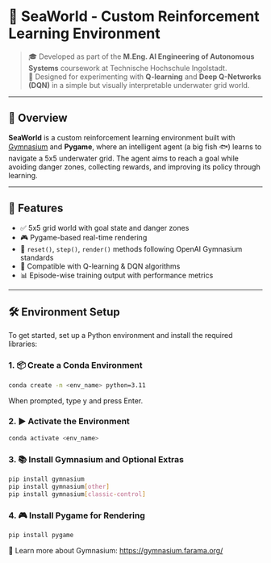# 🌊 SeaWorld - Custom Reinforcement Learning Environment

> 🎓 Developed as part of the **M.Eng. AI Engineering of Autonomous Systems** coursework at Technische Hochschule Ingolstadt.  
> 🧠 Designed for experimenting with **Q-learning** and **Deep Q-Networks (DQN)** in a simple but visually interpretable underwater grid world.

---

## 📖 Overview

**SeaWorld** is a custom reinforcement learning environment built with [Gymnasium](https://gymnasium.farama.org/) and **Pygame**, where an intelligent agent (a big fish 🐟) learns to navigate a 5x5 underwater grid. The agent aims to reach a goal while avoiding danger zones, collecting rewards, and improving its policy through learning.

---

## 🎯 Features

- ✅ 5x5 grid world with goal state and danger zones  
- 🎮 Pygame-based real-time rendering  
- 🔁 `reset()`, `step()`, `render()` methods following OpenAI Gymnasium standards  
- 🧠 Compatible with Q-learning & DQN algorithms  
- 📊 Episode-wise training output with performance metrics  

---

## 🛠️ Environment Setup

To get started, set up a Python environment and install the required libraries:

### 1. 📦 Create a Conda Environment
```bash
conda create -n <env_name> python=3.11
````
When prompted, type y and press Enter.

### 2. ▶️ Activate the Environment
```bash
conda activate <env_name>
````
### 3. 📚 Install Gymnasium and Optional Extras
```bash
pip install gymnasium
pip install gymnasium[other]
pip install gymnasium[classic-control]
````
### 4. 🎮 Install Pygame for Rendering
```bash
pip install pygame
````
🔗 Learn more about Gymnasium:
https://gymnasium.farama.org/
